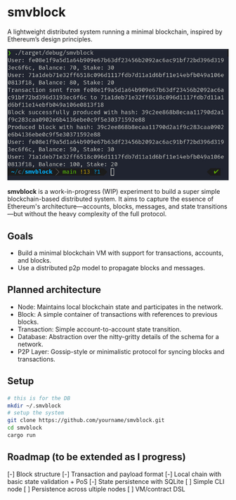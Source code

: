 # smvblock
A lightweight distributed system running a minimal blockchain, inspired by
Ethereum’s design principles.

![screenshot](screen.jpg)

**smvblock** is a work-in-progress (WIP) experiment to build a super simple
blockchain-based distributed system. It aims to capture the essence of
Ethereum's architecture—accounts, blocks, messages, and state transitions—but
without the heavy complexity of the full protocol.

## Goals
- Build a minimal blockchain VM with support for transactions, accounts, and blocks.
- Use a distributed p2p model to propagate blocks and messages.

## Planned architecture
- Node: Maintains local blockchain state and participates in the network.
- Block: A simple container of transactions with references to previous blocks.
- Transaction: Simple account-to-account state transition.
- Database: Abstraction over the nitty-gritty details of the schema for a network.
- P2P Layer: Gossip-style or minimalistic protocol for syncing blocks and transactions.

## Setup
```sh
# this is for the DB
mkdir ~/.smvblock
# setup the system
git clone https://github.com/yourname/smvblock.git
cd smvblock
cargo run
```

## Roadmap (to be extended as I progress)
[-] Block structure
[-] Transaction and payload format
[-] Local chain with basic state validation + PoS
[-] State persistence with SQLite
[ ] Simple CLI node
[ ] Persistence across ultiple nodes
[ ] VM/contract DSL


